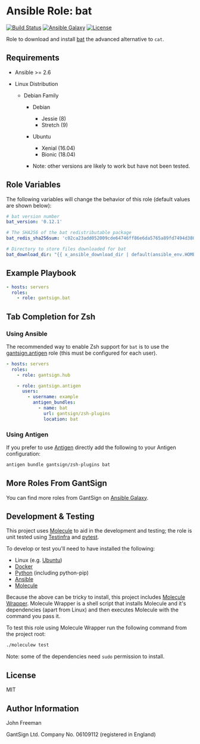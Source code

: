 Ansible Role: bat
=================

[![Build Status](https://travis-ci.com/gantsign/ansible_role_bat.svg?branch=master)](https://travis-ci.com/gantsign/ansible_role_bat)
[![Ansible Galaxy](https://img.shields.io/badge/ansible--galaxy-gantsign.bat-blue.svg)](https://galaxy.ansible.com/gantsign/bat)
[![License](https://img.shields.io/badge/license-MIT-blue.svg)](https://raw.githubusercontent.com/gantsign/ansible_role_bat/master/LICENSE)

Role to download and install [bat](https://github.com/sharkdp/bat) the
advanced alternative to `cat`.

Requirements
------------

* Ansible >= 2.6

* Linux Distribution

    * Debian Family

        * Debian

            * Jessie (8)
            * Stretch (9)

        * Ubuntu

            * Xenial (16.04)
            * Bionic (18.04)

        * Note: other versions are likely to work but have not been tested.

Role Variables
--------------

The following variables will change the behavior of this role (default values
are shown below):

```yaml
# bat version number
bat_version: '0.12.1'

# The SHA256 of the bat redistributable package
bat_redis_sha256sum: 'c02ca23add052009cde64746ff86e6da5765a89fd7494d380800250310180b23'

# Directory to store files downloaded for bat
bat_download_dir: "{{ x_ansible_download_dir | default(ansible_env.HOME + '/.ansible/tmp/downloads') }}"
```

Example Playbook
----------------

```yaml
- hosts: servers
  roles:
    - role: gantsign.bat
```

Tab Completion for Zsh
----------------------

### Using Ansible

The recommended way to enable Zsh support for `bat` is to use the
[gantsign.antigen](https://galaxy.ansible.com/gantsign/antigen) role (this must
be configured for each user).


```yaml
- hosts: servers
  roles:
    - role: gantsign.hub

    - role: gantsign.antigen
      users:
        - username: example
          antigen_bundles:
            - name: bat
              url: gantsign/zsh-plugins
              location: bat
```

### Using Antigen

If you prefer to use [Antigen](https://github.com/zsh-users/antigen) directly
add the following to your Antigen configuration:

```bash
antigen bundle gantsign/zsh-plugins bat
```

More Roles From GantSign
------------------------

You can find more roles from GantSign on
[Ansible Galaxy](https://galaxy.ansible.com/gantsign).

Development & Testing
---------------------

This project uses [Molecule](http://molecule.readthedocs.io/) to aid in the
development and testing; the role is unit tested using
[Testinfra](http://testinfra.readthedocs.io/) and
[pytest](http://docs.pytest.org/).

To develop or test you'll need to have installed the following:

* Linux (e.g. [Ubuntu](http://www.ubuntu.com/))
* [Docker](https://www.docker.com/)
* [Python](https://www.python.org/) (including python-pip)
* [Ansible](https://www.ansible.com/)
* [Molecule](http://molecule.readthedocs.io/)

Because the above can be tricky to install, this project includes
[Molecule Wrapper](https://github.com/gantsign/molecule-wrapper). Molecule
Wrapper is a shell script that installs Molecule and it's dependencies (apart
from Linux) and then executes Molecule with the command you pass it.

To test this role using Molecule Wrapper run the following command from the
project root:

```bash
./moleculew test
```

Note: some of the dependencies need `sudo` permission to install.

License
-------

MIT

Author Information
------------------

John Freeman

GantSign Ltd.
Company No. 06109112 (registered in England)
